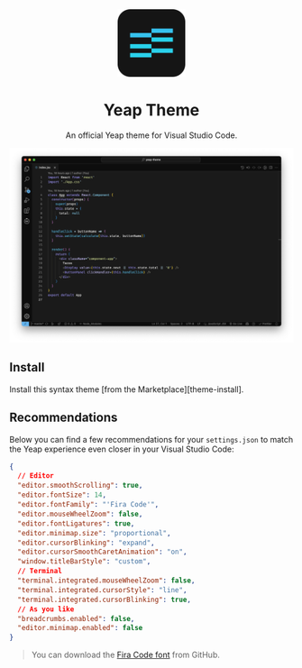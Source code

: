 <div align="center"><img src="./media//icon2.png" width="120" alt="Yeap Theme Logo" />
  <h1 align="center">Yeap Theme</h1>
  <p align="center">An official Yeap theme for Visual Studio Code.</p>
</div>
<p align="center">
  <img src="./media/preview.png" alt="Theme preview in Visual Studio Code" />
</p>

## Install

Install this syntax theme [from the Marketplace][theme-install].

## Recommendations

Below you can find a few recommendations for your `settings.json` to match the Yeap experience even closer in your Visual Studio Code:

```json
{
  // Editor
  "editor.smoothScrolling": true,
  "editor.fontSize": 14,
  "editor.fontFamily": "'Fira Code'",
  "editor.mouseWheelZoom": false,
  "editor.fontLigatures": true,
  "editor.minimap.size": "proportional",
  "editor.cursorBlinking": "expand",
  "editor.cursorSmoothCaretAnimation": "on",
  "window.titleBarStyle": "custom",
  // Terminal
  "terminal.integrated.mouseWheelZoom": false,
  "terminal.integrated.cursorStyle": "line",
  "terminal.integrated.cursorBlinking": true,
  // As you like
  "breadcrumbs.enabled": false,
  "editor.minimap.enabled": false
}
```

> You can download the [Fira Code font][fira-code-install] from GitHub.

[fira-code-install]: https://github.com/tonsky/FiraCode
